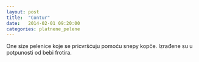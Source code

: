 ```yaml
---
layout: post
title:  "Contur"
date:   2014-02-01 09:20:00
categories: platnene_pelene
---
```


One size pelenice koje se pricvršćuju pomoću snepy kopče. Izrađene su u potpunosti od bebi frotira.
